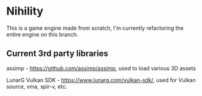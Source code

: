 # Nihility

This is a game engine made from scratch, I'm currently refactoring the entire engine on this branch.

## Current 3rd party libraries
assimp - https://github.com/assimp/assimp, used to load various 3D assets

LunarG Vulkan SDK - https://www.lunarg.com/vulkan-sdk/, used for Vulkan source, vma, spir-v, etc.